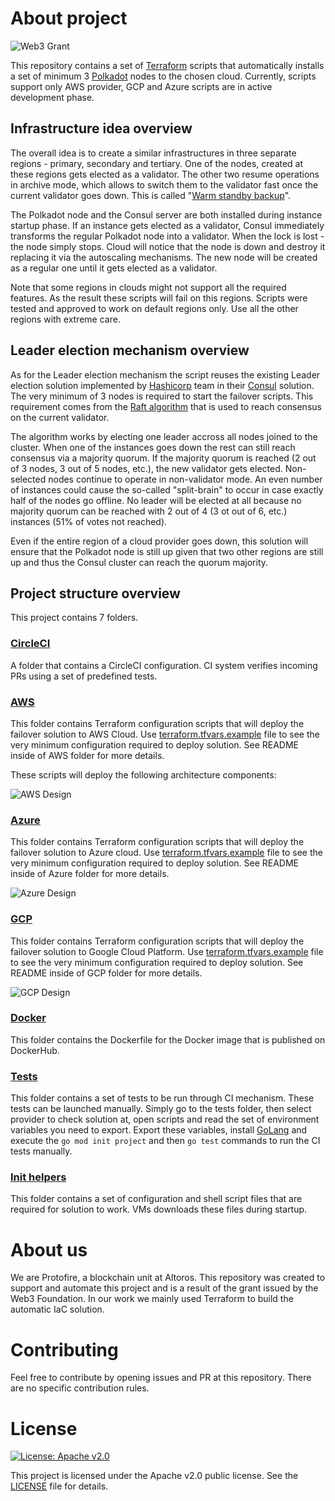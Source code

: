 # About project

![Web3 Grant](web3_badge.svg "Web3 Grant")


This repository contains a set of [Terraform](https://www.terraform.io/) scripts that automatically installs a set of minimum 3 [Polkadot](https://polkadot.network/) nodes to the chosen cloud. Currently, scripts support only AWS provider, GCP and Azure scripts are in active development phase.

## Infrastructure idea overview

The overall idea is to create a similar infrastructures in three separate regions - primary, secondary and tertiary. One of the nodes, created at these regions gets elected as a validator. The other two resume operations in archive mode, which allows to switch them to the validator fast once the current validator goes down. This is called "[Warm standby backup](https://tutorialsdojo.com/backup-and-restore-vs-pilot-light-vs-warm-standby-vs-multi-site/)".

The Polkadot node and the Consul server are both installed during instance startup phase. If an instance gets elected as a validator, Consul immediately transforms the regular Polkadot node into a validator. When the lock is lost - the node simply stops. Cloud will notice that the node is down and destroy it replacing it via the autoscaling mechanisms. The new node will be created as a regular one until it gets elected as a validator.

Note that some regions in clouds might not support all the required features. As the result these scripts will fail on this regions. Scripts were tested and approved to work on default regions only. Use all the other regions with extreme care.

## Leader election mechanism overview

As for the Leader election mechanism the script reuses the existing Leader election solution implemented by [Hashicorp](https://www.hashicorp.com/) team in their [Consul](https://www.consul.io/) solution. The very minimum of 3 nodes is required to start the failover scripts. This requirement comes from the [Raft algorithm](https://www.consul.io/docs/internals/consensus.html) that is used to reach consensus on the current validator. 

The algorithm works by electing one leader accross all nodes joined to the cluster. When one of the instances goes down the rest can still reach consensus via a majority quorum. If the majority quorum is reached (2 out of 3 nodes, 3 out of 5 nodes, etc.), the new validator gets elected. Non-selected nodes continue to operate in non-validator mode. An even number of instances could cause the so-called "split-brain" to occur in case exactly half of the nodes go offline. No leader will be elected at all because no majority quorum can be reached with 2 out of 4 (3 ot out of 6, etc.) instances (51% of votes not reached).

Even if the entire region of a cloud provider goes down, this solution will ensure that the Polkadot node is still up given that two other regions are still up and thus the Consul cluster can reach the quorum majority.

## Project structure overview

This project contains 7 folders.

### [CircleCI](.circleci/)

A folder that contains a CircleCI configuration. CI system verifies incoming PRs using a set of predefined tests.

### [AWS](aws/)

This folder contains Terraform configuration scripts that will deploy the failover solution to AWS Cloud. Use [terraform.tfvars.example](aws/terraform.tfvars.example) file to see the very minimum configuration required to deploy solution. See README inside of AWS folder for more details.

These scripts will deploy the following architecture components:

![AWS Design](aws-architecture.png "AWS Design architecture")

### [Azure](azure/)

This folder contains Terraform configuration scripts that will deploy the failover solution to Azure cloud. Use [terraform.tfvars.example](azure/terraform.tfvars.example) file to see the very minimum configuration required to deploy solution. See README inside of Azure folder for more details.

![Azure Design](azure-architecture.png "Azure Design architecture")

### [GCP](gcp/)

This folder contains Terraform configuration scripts that will deploy the failover solution to Google Cloud Platform. Use [terraform.tfvars.example](gcp/terraform.tfvars.example) file to see the very minimum configuration required to deploy solution. See README inside of GCP folder for more details.

![GCP Design](gcp-architecture.png "GCP Design architecture")

### [Docker](docker/)

This folder contains the Dockerfile for the Docker image that is published on DockerHub.

### [Tests](tests/)

This folder contains a set of tests to be run through CI mechanism. These tests can be launched manually. Simply go to the tests folder, then select provider to check solution at, open scripts and read the set of environment variables you need to export. Export these variables, install [GoLang](https://golang.org/doc/install) and execute the `go mod init project` and then `go test` commands to run the CI tests manually.

### [Init helpers](init-helpers/)

This folder contains a set of configuration and shell script files that are required for solution to work. VMs downloads these files during startup.

# About us

We are Protofire, a blockchain unit at Altoros.
This repository was created to support and automate this project and is a result of the grant issued
by the Web3 Foundation.
In our work we mainly used Terraform to build the automatic IaC solution.

# Contributing

Feel free to contribute by opening issues and PR at this repository. There are no specific contribution rules.

# License

[![License: Apache v2.0](https://img.shields.io/badge/license-MIT%2FApache--2.0-blue.svg)](https://www.apache.org/licenses/LICENSE-2.0.txt)

This project is licensed under the Apache v2.0 public license. See the [LICENSE](LICENSE.md) file for details.
